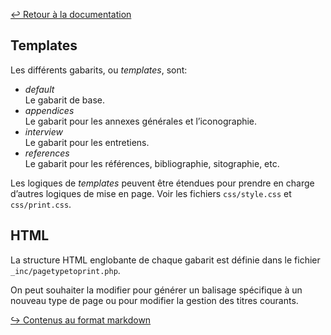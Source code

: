 
[↩ Retour à la documentation](index.md)

## Templates

Les différents gabarits, ou *templates*, sont:
* *default*  
 Le gabarit de base.
* *appendices*  
 Le gabarit pour les annexes générales et l’iconographie.
* *interview*  
 Le gabarit pour les entretiens. 
* *references*  
 Le gabarit pour les références, bibliographie, sitographie, etc.

Les logiques de _templates_ peuvent être étendues pour prendre en charge d’autres logiques de mise en page. Voir les fichiers `css/style.css` et `css/print.css`.

## HTML

La structure HTML englobante de chaque gabarit est définie dans le fichier `_inc/pagetypetoprint.php`.

On peut souhaiter la modifier pour générer un balisage spécifique à un nouveau type de page ou pour modifier la gestion des titres courants.

[↪ Contenus au format markdown](markdown.md)
